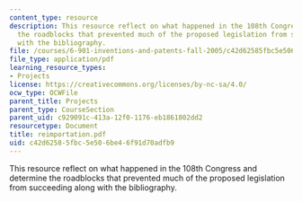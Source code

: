 ```yaml
---
content_type: resource
description: This resource reflect on what happened in the 108th Congress and determine
  the roadblocks that prevented much of the proposed legislation from succeeding along
  with the bibliography.
file: /courses/6-901-inventions-and-patents-fall-2005/c42d62585fbc5e506be46f91d70adfb9_reimportation.pdf
file_type: application/pdf
learning_resource_types:
- Projects
license: https://creativecommons.org/licenses/by-nc-sa/4.0/
ocw_type: OCWFile
parent_title: Projects
parent_type: CourseSection
parent_uid: c929091c-413a-12f0-1176-eb1861802dd2
resourcetype: Document
title: reimportation.pdf
uid: c42d6258-5fbc-5e50-6be4-6f91d70adfb9
---
```

This resource reflect on what happened in the 108th Congress and determine the roadblocks that prevented much of the proposed legislation from succeeding along with the bibliography.